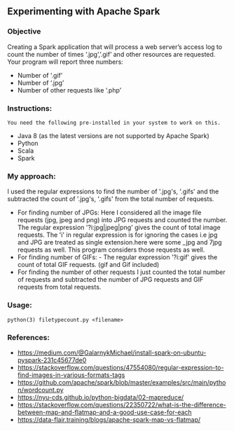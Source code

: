 ## Experimenting with Apache Spark

### Objective
Creating a Spark application that will process a web server’s access log to count the number of times ‘.jpg’,’.gif’ and other resources are requested. Your program will report three numbers:
 - Number of ‘.gif’
 - Number of ‘.jpg’
 - Number of other requests like ‘.php’
 
 
### Instructions:
 	You need the following pre-installed in your system to work on this.
 - Java 8 (as the latest versions are not supported by Apache Spark)
 - Python
 - Scala
 - Spark

### My approach:
I used the regular expressions to find the number of '.jpg's, '.gifs' and the subtracted the count of '.jpg's, '.gifs' from the total number of requests.
 - For finding number of JPGs:
  		Here I considered all the image file requests (jpg, jpeg and png) into JPG requests and counted the number. 
    The regular expression '?i:jpg|jpeg|png' gives the count of total image requests. The 'i' in regular expression is for ignoring the cases i.e jpg and JPG are treated as single extension.here were some _jpg and 7jpg requests as well. This program considers those requests as well.
 - For finding number of GIFs:
    		- The regular expression '?i:gif' gives the count of total GIF requests. (gif and Gif included)
 - For finding the number of other requests I just counted the total number of requests and subtracted the number of JPG requests and GIF requests from total requests.

### Usage:
```
python(3) filetypecount.py <filename>
```
### References:
 - https://medium.com/@GalarnykMichael/install-spark-on-ubuntu-pyspark-231c45677de0
 - https://stackoverflow.com/questions/47554080/regular-expression-to-find-images-in-various-formats-tags
 -	https://github.com/apache/spark/blob/master/examples/src/main/python/wordcount.py
 -	https://nyu-cds.github.io/python-bigdata/02-mapreduce/
 -	https://stackoverflow.com/questions/22350722/what-is-the-difference-between-map-and-flatmap-and-a-good-use-case-for-each
 - 	https://data-flair.training/blogs/apache-spark-map-vs-flatmap/
